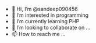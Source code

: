 - 👋 Hi, I’m @sandeep090456
- 👀 I’m interested in programming
- 🌱 I’m currently learning PHP
- 💞️ I’m looking to collaborate on ...
- 📫 How to reach me ...

<!---
sandeep090456/sandeep090456 is a ✨ special ✨ repository because its `README.md` (this file) appears on your GitHub profile.
You can click the Preview link to take a look at your changes.
--->
